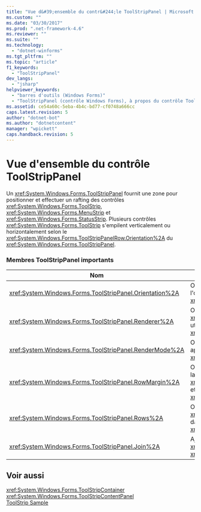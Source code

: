 ```yaml
---
title: "Vue d&#39;ensemble du contr&#244;le ToolStripPanel | Microsoft Docs"
ms.custom: ""
ms.date: "03/30/2017"
ms.prod: ".net-framework-4.6"
ms.reviewer: ""
ms.suite: ""
ms.technology: 
  - "dotnet-winforms"
ms.tgt_pltfrm: ""
ms.topic: "article"
f1_keywords: 
  - "ToolStripPanel"
dev_langs: 
  - "jsharp"
helpviewer_keywords: 
  - "barres d'outils (Windows Forms)"
  - "ToolStripPanel (contrôle Windows Forms), à propos du contrôle ToolStripPanel"
ms.assetid: ce54a60c-5eba-4b4c-bd77-cf0748a666cc
caps.latest.revision: 5
author: "dotnet-bot"
ms.author: "dotnetcontent"
manager: "wpickett"
caps.handback.revision: 5
---
```

# Vue d&#39;ensemble du contr&#244;le ToolStripPanel
Un <xref:System.Windows.Forms.ToolStripPanel> fournit une zone pour positionner et effectuer un rafting des contrôles <xref:System.Windows.Forms.ToolStrip>, <xref:System.Windows.Forms.MenuStrip> et <xref:System.Windows.Forms.StatusStrip>.  Plusieurs contrôles <xref:System.Windows.Forms.ToolStrip> s'empilent verticalement ou horizontalement selon le <xref:System.Windows.Forms.ToolStripPanelRow.Orientation%2A> du <xref:System.Windows.Forms.ToolStripPanel>.  
  
### Membres ToolStripPanel importants  
  
|Nom|Description|  
|---------|-----------------|  
|<xref:System.Windows.Forms.ToolStripPanel.Orientation%2A>|Obtient ou définit une valeur indiquant l'orientation horizontale ou verticale de <xref:System.Windows.Forms.ToolStripPanel>.|  
|<xref:System.Windows.Forms.ToolStripPanel.Renderer%2A>|Obtient ou définit un <xref:System.Windows.Forms.ToolStripRenderer> utilisé pour personnaliser l'apparence d'un <xref:System.Windows.Forms.ToolStripPanel>.|  
|<xref:System.Windows.Forms.ToolStripPanel.RenderMode%2A>|Obtient ou définit les styles de peinture à appliquer à <xref:System.Windows.Forms.ToolStripPanel>.|  
|<xref:System.Windows.Forms.ToolStripPanel.RowMargin%2A>|Obtient ou définit l'espacement, en pixels, entre la <xref:System.Windows.Forms.ToolStripPanelRow> et le <xref:System.Windows.Forms.ToolStripPanel>.|  
|<xref:System.Windows.Forms.ToolStripPanel.Rows%2A>|Obtient les <xref:System.Windows.Forms.ToolStripPanelRow> dans ce <xref:System.Windows.Forms.ToolStripPanel>.|  
|<xref:System.Windows.Forms.ToolStripPanel.Join%2A>|Ajoute une <xref:System.Windows.Forms.ToolStrip> à un <xref:System.Windows.Forms.ToolStripPanel>.|  
  
## Voir aussi  
 <xref:System.Windows.Forms.ToolStripContainer>   
 <xref:System.Windows.Forms.ToolStripContentPanel>   
 [ToolStrip Sample](http://msdn.microsoft.com/fr-fr/b7352439-184a-4a3a-b2ad-07465d3af9ed)